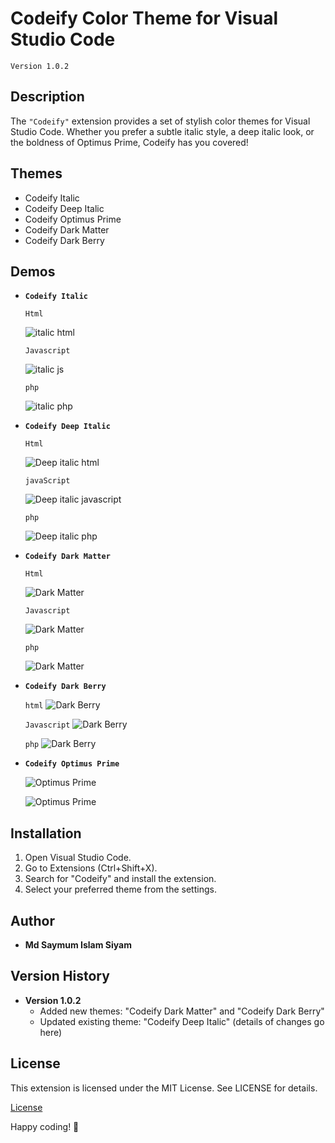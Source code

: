 # Codeify Color Theme for Visual Studio Code

`Version 1.0.2`

## Description

The `"Codeify"` extension provides a set of stylish color themes for Visual Studio Code. Whether you prefer a subtle italic style, a deep italic look, or the boldness of Optimus Prime, Codeify has you covered!

## Themes

- Codeify Italic
- Codeify Deep Italic
- Codeify Optimus Prime
- Codeify Dark Matter
- Codeify Dark Berry

## Demos

- **`Codeify Italic`**

  `Html`

  ![italic html](images/italic/html.png)

  `Javascript`

  ![italic js](images/italic/js.png)

  `php`

  ![italic php](images/italic/php.png)

- **`Codeify Deep Italic`**

  `Html`

  ![Deep italic html](images/deep-italic-html.png)

  `javaScript`

  ![Deep italic javascript](images/deep-italic-js.png)

  `php`

  ![Deep italic php](images/deep-italic-php.png)

- **`Codeify Dark Matter`**

  `Html`

  ![Dark Matter](<images/dark matter/html.png>)

  `Javascript`

  ![Dark Matter](<images/dark matter/js.png>)

  `php`

  ![Dark Matter](<images/dark matter/php.png>)

- **`Codeify Dark Berry`**

  `html`
  ![Dark Berry](<images/dark berry/html.png>)

  `Javascript`
  ![Dark Berry](<images/dark berry/js.png>)

  `php`
  ![Dark Berry](<images/dark berry/php.png>)

- **`Codeify Optimus Prime`**

  ![Optimus Prime](images/op.png)

  ![Optimus Prime](images/optimas.png)

## Installation

1. Open Visual Studio Code.
2. Go to Extensions (Ctrl+Shift+X).
3. Search for "Codeify" and install the extension.
4. Select your preferred theme from the settings.

## Author

- **Md Saymum Islam Siyam**

## Version History

- **Version 1.0.2**
  - Added new themes: "Codeify Dark Matter" and "Codeify Dark Berry"
  - Updated existing theme: "Codeify Deep Italic" (details of changes go here)

## License

This extension is licensed under the MIT License. See LICENSE for details.

[License](LICENSE)

Happy coding! 🚀
